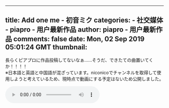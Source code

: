 
---
title: Add one me - 初音ミク
categories: 
    - 社交媒体
    - piapro - 用户最新作品
author: piapro - 用户最新作品
comments: false
date: Mon, 02 Sep 2019 05:01:24 GMT
thumbnail: 
---

<div>   
<p class="cd_dtl_cap">長らくピアプロに作品投稿してないなぁ……そうだ、できたての曲置いてくか！！！！<br>
※日本語と英語と中国語が混ざっています。niconicoでチャンネルを取得して使用しようと考えているため、現時点で動画にする予定はないため公開しました。</p><audio src="https://cdn.piapro.jp/mp3_a/3t/3t9anjkzsmiw6sud_20190902050124_audition.mp3" controls loop></audio>  
</div>
            